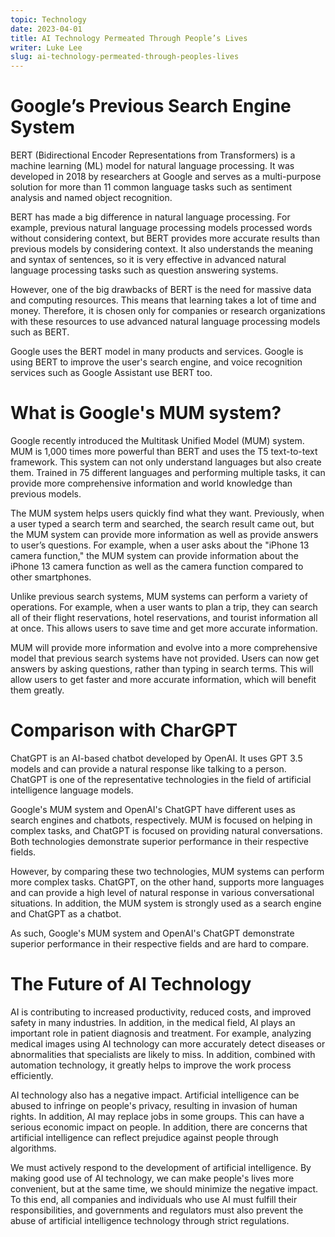 ```yaml
---
topic: Technology
date: 2023-04-01
title: AI Technology Permeated Through People’s Lives
writer: Luke Lee
slug: ai-technology-permeated-through-peoples-lives
---
```

# Google’s Previous Search Engine System
BERT (Bidirectional Encoder Representations from Transformers) is a machine learning (ML) model for natural language processing. It was developed in 2018 by researchers at Google and serves as a multi-purpose solution for more than 11 common language tasks such as sentiment analysis and named object recognition.

BERT has made a big difference in natural language processing. For example, previous natural language processing models processed words without considering context, but BERT provides more accurate results than previous models by considering context. It also understands the meaning and syntax of sentences, so it is very effective in advanced natural language processing tasks such as question answering systems.

However, one of the big drawbacks of BERT is the need for massive data and computing resources. This means that learning takes a lot of time and money. Therefore, it is chosen only for companies or research organizations with these resources to use advanced natural language processing models such as BERT.

Google uses the BERT model in many products and services. Google is using BERT to improve the user's search engine, and voice recognition services such as Google Assistant use BERT too.

# What is Google's MUM system?
Google recently introduced the Multitask Unified Model (MUM) system. MUM is 1,000 times more powerful than BERT and uses the T5 text-to-text framework. This system can not only understand languages but also create them. Trained in 75 different languages and performing multiple tasks, it can provide more comprehensive information and world knowledge than previous models.

The MUM system helps users quickly find what they want. Previously, when a user typed a search term and searched, the search result came out, but the MUM system can provide more information as well as provide answers to user’s questions. For example, when a user asks about the "iPhone 13 camera function," the MUM system can provide information about the iPhone 13 camera function as well as the camera function compared to other smartphones.

Unlike previous search systems, MUM systems can perform a variety of operations. For example, when a user wants to plan a trip, they can search all of their flight reservations, hotel reservations, and tourist information all at once. This allows users to save time and get more accurate information.

MUM will provide more information and evolve into a more comprehensive model that previous search systems have not provided. Users can now get answers by asking questions, rather than typing in search terms. This will allow users to get faster and more accurate information, which will benefit them greatly. 

# Comparison with CharGPT
ChatGPT is an AI-based chatbot developed by OpenAI. It uses GPT 3.5 models and can provide a natural response like talking to a person. ChatGPT is one of the representative technologies in the field of artificial intelligence language models.

Google's MUM system and OpenAI's ChatGPT have different uses as search engines and chatbots, respectively. MUM is focused on helping in complex tasks, and ChatGPT is focused on providing natural conversations. Both technologies demonstrate superior performance in their respective fields.

However, by comparing these two technologies, MUM systems can perform more complex tasks. ChatGPT, on the other hand, supports more languages and can provide a high level of natural response in various conversational situations. In addition, the MUM system is strongly used as a search engine and ChatGPT as a chatbot.

As such, Google's MUM system and OpenAI's ChatGPT demonstrate superior performance in their respective fields and are hard to compare.

# The Future of AI Technology
AI is contributing to increased productivity, reduced costs, and improved safety in many industries. In addition, in the medical field, AI plays an important role in patient diagnosis and treatment. For example, analyzing medical images using AI technology can more accurately detect diseases or abnormalities that specialists are likely to miss. In addition, combined with automation technology, it greatly helps to improve the work process efficiently.

AI technology also has a negative impact. Artificial intelligence can be abused to infringe on people's privacy, resulting in invasion of human rights. In addition, AI may replace jobs in some groups. This can have a serious economic impact on people. In addition, there are concerns that artificial intelligence can reflect prejudice against people through algorithms.

We must actively respond to the development of artificial intelligence. By making good use of AI technology, we can make people's lives more convenient, but at the same time, we should minimize the negative impact. To this end, all companies and individuals who use AI must fulfill their responsibilities, and governments and regulators must also prevent the abuse of artificial intelligence technology through strict regulations.